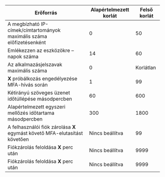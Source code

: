 | Erőforrás | Alapértelmezett korlát | Felső korlát |
| --- | --- | --- |
| A megbízható IP-címek/címtartományok maximális száma</a> előfizetésenként |0 |50 |
| Emlékezzen az eszközökre – napok száma |14 |60 |
| Az alkalmazásjelszavak maximális száma |0 |Korlátlan |
| **X** próbálkozás engedélyezése MFA-hívás során |1 |99 |
| Kétirányú szöveges üzenet időtúllépése másodpercben |60 |600 |
| Alapértelmezett egyszeri mellőzés időtartama másodpercben |300 |1800 |
| A felhasználói fiók zárolása **X** egymást követő MFA-elutasítást követően |Nincs beállítva |99 |
| Fiókzárolás feloldása **X** perc után |Nincs beállítva |9999 |
| Fiókzárolás feloldása **X** perc után |Nincs beállítva |9999 |


<!--HONumber=Feb17_HO1-->


